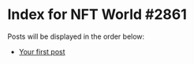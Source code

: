 # Index for NFT World #2861
Posts will be displayed in the order below:

- [Your first post](./001-first.md)

